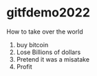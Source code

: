 # gitfdemo2022

How to take over the world

1. buy bitcoin
2. Lose Billions of dollars
3. Pretend it was a misatake
4. Profit